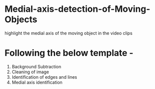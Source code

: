 # Medial-axis-detection-of-Moving-Objects
highlight the medial axis of the moving object in the video clips

# Following the below template -
  1. Background Subtraction 
  2. Cleaning of image
  3. Identification of edges and lines
  4. Medial axis identification
